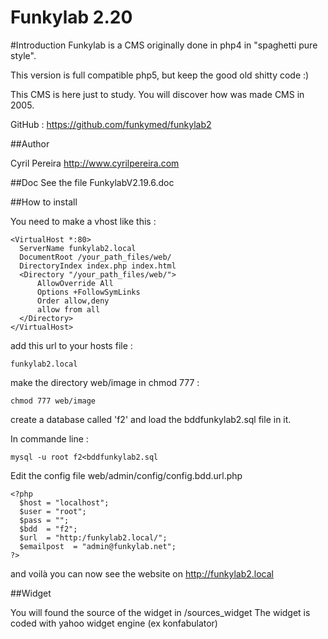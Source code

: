 Funkylab 2.20
=============

#Introduction
Funkylab is a CMS originally done in php4 in "spaghetti pure style".

This version is full compatible php5, but keep the good old shitty code :)

This CMS is here just to study. You will discover how was made CMS in 2005.

GitHub : https://github.com/funkymed/funkylab2

##Author

Cyril Pereira http://www.cyrilpereira.com

##Doc
See the file FunkylabV2.19.6.doc

##How to install

You need to make a vhost like this :
~~~
<VirtualHost *:80>
  ServerName funkylab2.local
  DocumentRoot /your_path_files/web/
  DirectoryIndex index.php index.html
  <Directory "/your_path_files/web/">
      AllowOverride All
      Options +FollowSymLinks
      Order allow,deny
      allow from all
  </Directory>
</VirtualHost>
~~~

add this url to your hosts file :
~~~
funkylab2.local
~~~

make the directory web/image in chmod 777 :
~~~
chmod 777 web/image
~~~

create a database called 'f2' and load the bddfunkylab2.sql file in it.

In commande line :
~~~
mysql -u root f2<bddfunkylab2.sql
~~~~

Edit the config file web/admin/config/config.bdd.url.php
~~~
<?php
  $host = "localhost";
  $user = "root";
  $pass = "";
  $bdd  = "f2";
  $url  = "http:/funkylab2.local/";
  $emailpost  = "admin@funkylab.net";
?>
~~~

and voilà you can now see the website on http://funkylab2.local

##Widget

You will found the source of the widget in /sources_widget
The widget is coded with yahoo widget engine (ex konfabulator)
